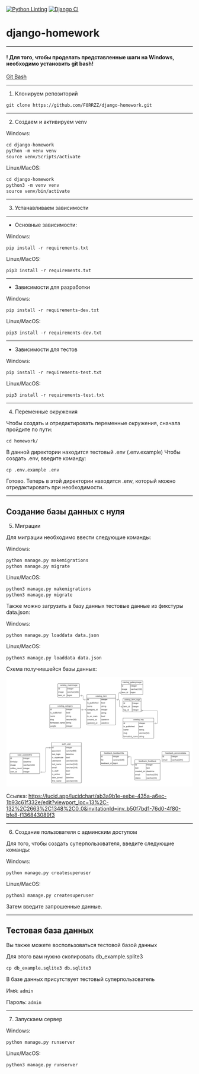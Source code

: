 [![Python Linting](https://github.com/F0RRZZ/django-homework/actions/workflows/python-linting-tests.yml/badge.svg)](https://github.com/F0RRZZ/django-homework/actions/workflows/python-linting-tests.yml)
[![Django CI](https://github.com/F0RRZZ/django-homework/actions/workflows/django-tests.yml/badge.svg)](https://github.com/F0RRZZ/django-homework/actions/workflows/django-tests.yml)

# django-homework
---

#### ! Для того, чтобы проделать представленные шаги на Windows, необходимо установить git bash!
[Git Bash](https://gitforwindows.org/)

---

1. Клонируем репозиторий

```shell
git clone https://github.com/F0RRZZ/django-homework.git
```

---

2. Создаем и активируем venv

Windows:
```shell
cd django-homework
python -m venv venv
source venv/Scripts/activate
```


Linux/MacOS:

```shell
cd django-homework
python3 -m venv venv
source venv/bin/activate
```

---

3. Устанавливаем зависимости
---
* Основные зависимости:

Windows:

```shell
pip install -r requirements.txt
```

Linux/MacOS:

```shell
pip3 install -r requirements.txt
```

---
* Зависимости для разработки

Windows:

```shell
pip install -r requirements-dev.txt
```

Linux/MacOS:

```shell
pip3 install -r requirements-dev.txt
```

---
* Зависимости для тестов

Windows:

```shell
pip install -r requirements-test.txt
```

Linux/MacOS:

```shell
pip3 install -r requirements-test.txt
```

---

4. Переменные окружения

Чтобы создать и отредактировать переменные окружения, сначала пройдите по пути:

```shell
cd homework/
```

В данной директории находится тестовый .env (.env.example)
Чтобы создать .env, введите команду:

```shell
cp .env.example .env
```

Готово. Теперь в этой директории находится .env, который можно отредактировать
при необходимости.

---
## Создание базы данных с нуля
5. Миграции

Для миграции необходимо ввести следующие команды:

Windows:

```shell
python manage.py makemigrations
python manage.py migrate
```

Linux/MacOS:

```shell
python3 manage.py makemigrations
python3 manage.py migrate
```

Также можно загрузить в базу данных тестовые данные из фикстуры data.json:

Windows:

```shell
python manage.py loaddata data.json
```

Linux/MacOS:

```shell
python3 manage.py loaddata data.json
```

Схема получившейся базы данных:

![database scheme](assets/db_scheme.png)

Ссылка: https://lucid.app/lucidchart/ab3a9b1e-eebe-435a-a6ec-1b93c61f332e/edit?viewport_loc=13%2C-132%2C2663%2C1348%2C0_0&invitationId=inv_b50f7bd1-76d0-4f80-bfe8-f136843089f3

---

6. Создание пользователя с админским доступом

Для того, чтобы создать суперпользователя, введите следующие команды:

Windows:

```shell
python manage.py createsuperuser
```

Linux/MacOS:

```shell
python3 manage.py createsuperuser
```

Затем введите запрошенные данные.

---

## Тестовая база данных

Вы также можете воспользоваться тестовой базой данных

Для этого вам нужно скопировать db_example.splite3

```shell
cp db_example.sqlite3 db.sqlite3
```

В базе данных присутствует тестовый суперпользователь

Имя: `admin`

Пароль: `admin`

---

7. Запускаем сервер

Windows:
```shell
python manage.py runserver
```
Linux/MacOS:
```shell
python3 manage.py runserver
```
